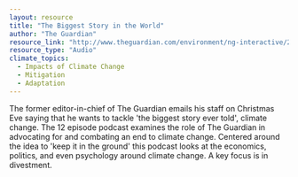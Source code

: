 ```yaml
---
layout: resource
title: "The Biggest Story in the World"
author: "The Guardian"
resource_link: "http://www.theguardian.com/environment/ng-interactive/2015/mar/16/the-biggest-st..."
resource_type: "Audio"
climate_topics:
  - Impacts of Climate Change
  - Mitigation
  - Adaptation
---
```


The former editor-in-chief of The Guardian emails his staff on Christmas Eve saying that he wants to tackle 'the biggest story ever told', climate change. The 12 episode podcast examines the role of The Guardian in advocating for and combating an end to climate change. Centered around the idea to 'keep it in the ground' this podcast looks at the economics, politics, and even psychology around climate change. A key focus is in divestment.